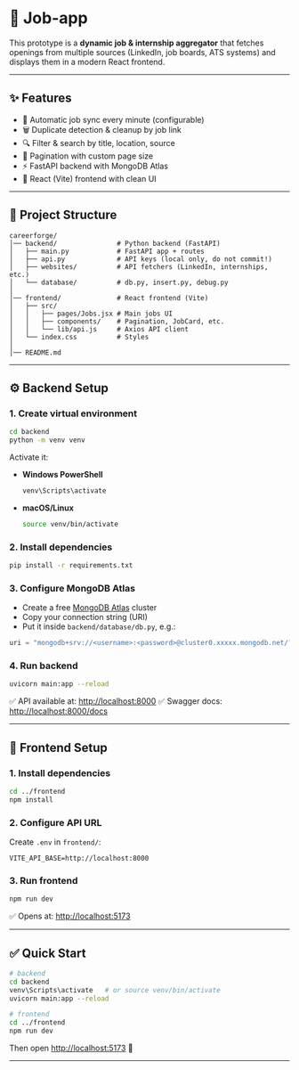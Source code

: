 # 🚀 Job-app

This prototype is a **dynamic job & internship aggregator** that fetches openings from multiple sources (LinkedIn, job boards, ATS systems) and displays them in a modern React frontend.

---

## ✨ Features

* 🔄 Automatic job sync every minute (configurable)
* 🗑 Duplicate detection & cleanup by job link
* 🔍 Filter & search by title, location, source
* 📄 Pagination with custom page size
* ⚡ FastAPI backend with MongoDB Atlas
* 🎨 React (Vite) frontend with clean UI

---

## 📂 Project Structure

```
careerforge/
│── backend/               # Python backend (FastAPI)
│   ├── main.py            # FastAPI app + routes
│   ├── api.py             # API keys (local only, do not commit!)
│   ├── websites/          # API fetchers (LinkedIn, internships, etc.)
│   └── database/          # db.py, insert.py, debug.py
│
│── frontend/              # React frontend (Vite)
│   ├── src/
│   │   ├── pages/Jobs.jsx # Main jobs UI
│   │   ├── components/    # Pagination, JobCard, etc.
│   │   └── lib/api.js     # Axios API client
│   └── index.css          # Styles
│
│── README.md
```

---

## ⚙️ Backend Setup

### 1. Create virtual environment

```bash
cd backend
python -m venv venv
```

Activate it:

* **Windows PowerShell**

  ```bash
  venv\Scripts\activate
  ```
* **macOS/Linux**

  ```bash
  source venv/bin/activate
  ```

### 2. Install dependencies

```bash
pip install -r requirements.txt
```

### 3. Configure MongoDB Atlas

* Create a free [MongoDB Atlas](https://www.mongodb.com/atlas) cluster
* Copy your connection string (URI)
* Put it inside `backend/database/db.py`, e.g.:

```python
uri = "mongodb+srv://<username>:<password>@cluster0.xxxxx.mongodb.net/?retryWrites=true&w=majority"
```

### 4. Run backend

```bash
uvicorn main:app --reload
```

✅ API available at: [http://localhost:8000](http://localhost:8000)
✅ Swagger docs: [http://localhost:8000/docs](http://localhost:8000/docs)

---

## 🎨 Frontend Setup

### 1. Install dependencies

```bash
cd ../frontend
npm install
```

### 2. Configure API URL

Create `.env` in `frontend/`:

```
VITE_API_BASE=http://localhost:8000
```

### 3. Run frontend

```bash
npm run dev
```

✅ Opens at: [http://localhost:5173](http://localhost:5173)

---

## ✅ Quick Start

```bash
# backend
cd backend
venv\Scripts\activate   # or source venv/bin/activate
uvicorn main:app --reload

# frontend
cd ../frontend
npm run dev
```

Then open [http://localhost:5173](http://localhost:5173) 🎉

---
